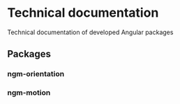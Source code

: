 # Technical documentationTechnical documentation of developed Angular packages## Packages### ngm-orientation### ngm-motion